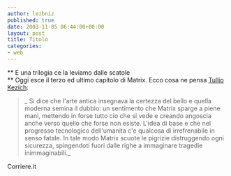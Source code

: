 ```yaml
---
author: leibniz
published: true
date: 2003-11-05 06:44:00+00:00
layout: post
title: Titolo
categories:
- web
---
```


 **   E una trilogia ce la leviamo dalle scatole   
** Oggi esce il terzo ed ultimo capitolo di Matrix. Ecco cosa ne pensa  [ Tullio Kezich](http://www.corriere.it/speciali/2003/Spettacoli/matrix/kezich.shtml):

>  
> 
>  _   Si dice che l'arte antica insegnava la certezza del bello e quella moderna semina il dubbio: un sentimento che Matrix sparge a piene mani, mettendo in forse tutto cio che si vede e creando angoscia anche verso quello che forse non esiste. L'idea di base e che nel progresso tecnologico dell'umanita c'e qualcosa di irrefrenabile in senso fatale. In tale modo Matrix scuote le pigrizie distruggendo ogni sicurezza, spingendoti fuori dalle righe a immaginare tragedie inimmaginabili._

Corriere.it
